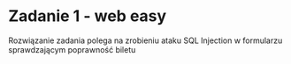 # Zadanie 1 - web easy

Rozwiązanie zadania polega na zrobieniu ataku SQL Injection w formularzu
sprawdzającym poprawność biletu
